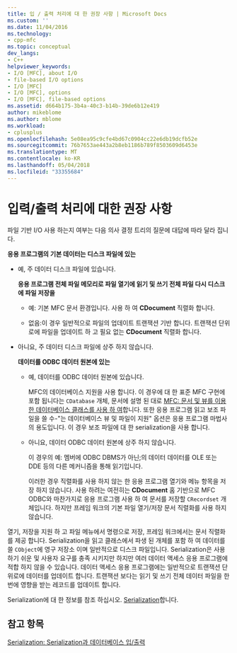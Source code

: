 ```yaml
---
title: 입 / 출력 처리에 대 한 권장 사항 | Microsoft Docs
ms.custom: ''
ms.date: 11/04/2016
ms.technology:
- cpp-mfc
ms.topic: conceptual
dev_langs:
- C++
helpviewer_keywords:
- I/O [MFC], about I/O
- file-based I/O options
- I/O [MFC]
- I/O [MFC], options
- I/O [MFC], file-based options
ms.assetid: d664b175-3b4a-40c3-b14b-39de6b12e419
author: mikeblome
ms.author: mblome
ms.workload:
- cplusplus
ms.openlocfilehash: 5e08ea95c9cfe4bd67c0904cc22e6db19dcfb52e
ms.sourcegitcommit: 76b7653ae443a2b8eb1186b789f8503609d6453e
ms.translationtype: MT
ms.contentlocale: ko-KR
ms.lasthandoff: 05/04/2018
ms.locfileid: "33355684"
---
```

# <a name="recommendations-for-handling-inputoutput"></a>입력/출력 처리에 대한 권장 사항
파일 기반 I/O 사용 하는지 여부는 다음 의사 결정 트리의 질문에 대답에 따라 달라 집니다.  
  
 **응용 프로그램의 기본 데이터는 디스크 파일에 있는**  
  
-   예, 주 데이터 디스크 파일에 있습니다.  
  
     **응용 프로그램 전체 파일 메모리로 파일 열기에 읽기 및 쓰기 전체 파일 다시 디스크에 파일 저장을**  
  
    -   예: 기본 MFC 문서 환경입니다. 사용 하 여 **CDocument** 직렬화 합니다.  
  
    -   없음:이 경우 일반적으로 파일의 업데이트 트랜잭션 기반 합니다. 트랜잭션 단위로에 파일을 업데이트 하 고 필요 없는 **CDocument** 직렬화 합니다.  
  
-   아니요, 주 데이터 디스크 파일에 상주 하지 않습니다.  
  
     **데이터를 ODBC 데이터 원본에 있는**  
  
    -   예, 데이터를 ODBC 데이터 원본에 있습니다.  
  
         MFC의 데이터베이스 지원을 사용 합니다. 이 경우에 대 한 표준 MFC 구현에 포함 됩니다는 `CDatabase` 개체, 문서에 설명 된 대로 [MFC: 문서 및 뷰를 이용한 데이터베이스 클래스를 사용 하 여](../data/mfc-using-database-classes-with-documents-and-views.md)합니다. 또한 응용 프로그램 읽고 보조 파일을 쓸 수-"는 데이터베이스 뷰 및 파일이 지원" 옵션은 응용 프로그램 마법사의 용도입니다. 이 경우 보조 파일에 대 한 serialization을 사용 합니다.  
  
    -   아니요, 데이터 ODBC 데이터 원본에 상주 하지 않습니다.  
  
         이 경우의 예: 멤버에 ODBC DBMS가 아닌;의 데이터 데이터를 OLE 또는 DDE 등의 다른 메커니즘을 통해 읽기입니다.  
  
         이러한 경우 직렬화를 사용 하지 않는 한 응용 프로그램 열기와 메뉴 항목을 저장 하지 않습니다. 사용 하려는 여전히는 **CDocument** 홈 기반으로 MFC ODBC와 마찬가지로 응용 프로그램 사용 하 여 문서를 저장할 `CRecordset` 개체입니다. 하지만 프레임 워크의 기본 파일 열기/저장 문서 직렬화를 사용 하지 않습니다.  
  
 열기, 저장을 지원 하 고 파일 메뉴에서 명령으로 저장, 프레임 워크에서는 문서 직렬화를 제공 합니다. Serialization을 읽고 클래스에서 파생 된 개체를 포함 하 여 데이터를 쓸 `CObject`에 영구 저장소 이며 일반적으로 디스크 파일입니다. Serialization은 사용 하기 쉬운 및 사용자 요구를 충족 시키지만 하지만 여러 데이터 액세스 응용 프로그램에 적합 하지 않을 수 있습니다. 데이터 액세스 응용 프로그램에는 일반적으로 트랜잭션 단위로에 데이터를 업데이트 합니다. 트랜잭션 보다는 읽기 및 쓰기 전체 데이터 파일을 한 번에 영향을 받는 레코드를 업데이트 합니다.  
  
 Serialization에 대 한 정보를 참조 하십시오. [Serialization](../mfc/serialization-in-mfc.md)합니다.  
  
## <a name="see-also"></a>참고 항목  
 [Serialization: Serialization과 데이터베이스 입/출력](../mfc/serialization-serialization-vs-database-input-output.md)
